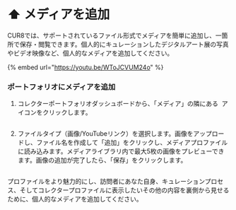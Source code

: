 # ⬆️ メディアを追加

CUR8では、サポートされているファイル形式でメディアを簡単に追加し、一箇所で保存・閲覧できます。個人的にキュレーションしたデジタルアート展の写真やビデオ映像など、個人的なメディアを追加してください。

{% embed url="https://youtu.be/WToJCVUM24o" %}

### ポートフォリオにメディアを追加

1. コレクターポートフォリオダッシュボードから、「メディア」の隣にある <img src="../../.gitbook/assets/Screenshot 2024-07-09 at 14.25.39.png" alt="" data-size="line"> アイコンをクリックします。

<figure><img src="../../.gitbook/assets/Screenshot 2025-03-11 at 11.08.39.png" alt=""><figcaption></figcaption></figure>

2. ファイルタイプ（画像/YouTubeリンク）を選択します。画像をアップロードし、ファイル名を作成して「追加」をクリックし、メディアプロファイルに読み込みます。メディアライブラリ内で最大5枚の画像をプレビューできます。画像の追加が完了したら、「保存」をクリックします。

<figure><img src="../../.gitbook/assets/Screenshot 2025-03-11 at 11.09.34.png" alt=""><figcaption></figcaption></figure>

プロファイルをより魅力的にし、訪問者にあなた自身、キュレーションプロセス、そしてコレクタープロファイルに表示したいその他の内容を裏側から見せるために、個人的なメディアを追加してください。